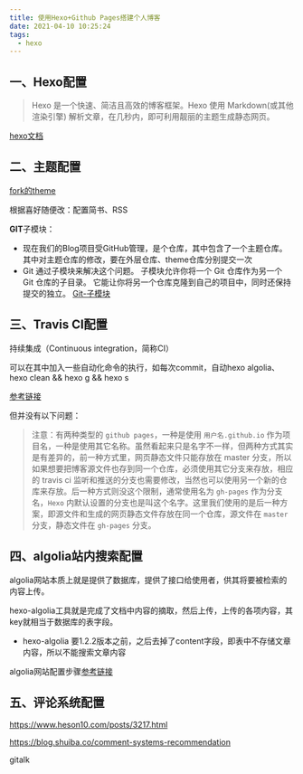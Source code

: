 ```yaml
---
title: 使用Hexo+Github Pages搭建个人博客
date: 2021-04-10 10:25:24
tags:
  - hexo
---
```


## 一、Hexo配置

> Hexo 是一个快速、简洁且高效的博客框架。Hexo 使用 Markdown(或其他渲染引擎) 解析文章，在几秒内，即可利用靓丽的主题生成静态网页。

[hexo文档](https://hexo.io/zh-cn/docs/github-pages)



## 二、主题配置

[fork的theme](https://github.com/Tenloy/hexo-theme-archer)

根据喜好随便改：配置简书、RSS

**GIT**子模块：

- 现在我们的Blog项目受GitHub管理，是个仓库，其中包含了一个主题仓库。其中对主题仓库的修改，要在外层仓库、theme仓库分别提交一次
- Git 通过子模块来解决这个问题。 子模块允许你将一个 Git 仓库作为另一个 Git 仓库的子目录。 它能让你将另一个仓库克隆到自己的项目中，同时还保持提交的独立。 [Git-子模块](https://git-scm.com/book/zh/v2/Git-工具-子模块)

## 三、Travis CI配置

持续集成（Continuous integration，简称CI）

可以在其中加入一些自动化命令的执行，如每次commit，自动hexo algolia、hexo clean && hexo g && hexo s

[参考链接](https://mfrank2016.github.io/breeze-blog/2020/05/02/hexo/hexo-start/#toc-heading-12)

但并没有以下问题：

> 注意：有两种类型的 `github pages`，一种是使用 `用户名.github.io` 作为项目名，一种是使用其它名称。虽然看起来只是名字不一样，但两种方式其实是有差异的，前一种方式里，网页静态文件只能存放在 master 分支，所以如果想要把博客源文件也存到同一个仓库，必须使用其它分支来存放，相应的 travis ci 监听和推送的分支也需要修改，当然也可以使用另一个新的仓库来存放。后一种方式则没这个限制，通常使用名为 `gh-pages` 作为分支名，`Hexo` 内默认设置的分支也是叫这个名字。这里我们使用的是后一种方案，即源文件和生成的网页静态文件存放在同一个仓库，源文件在 `master` 分支，静态文件在 `gh-pages` 分支。



## 四、algolia站内搜索配置

algolia网站本质上就是提供了数据库，提供了接口给使用者，供其将要被检索的内容上传。

hexo-algolia工具就是完成了文档中内容的摘取，然后上传，上传的各项内容，其key就相当于数据库的表字段。

- hexo-algolia 要1.2.2版本之前，之后去掉了content字段，即表中不存储文章内容，所以不能搜索文章内容

algolia网站配置步骤[参考链接](https://blog.csdn.net/qq_35479468/article/details/107335663)



## 五、评论系统配置

https://www.heson10.com/posts/3217.html

https://blog.shuiba.co/comment-systems-recommendation

gitalk
